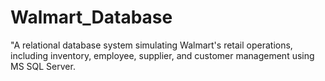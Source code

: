 # Walmart_Database
"A relational database system simulating Walmart's retail operations, including inventory, employee, supplier, and customer management using MS SQL Server.

